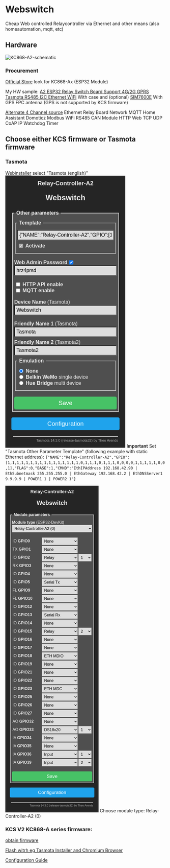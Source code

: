 # Webswitch

Cheap Web controlled Relaycontroller via Ethernet and other means (also homeautomation, mqtt, etc)

## Hardware 
![KC868-A2-schematic](KC868-A2-schematic.png)

### Procurement
[Official Store](https://kincony.aliexpress.com) look for KC868-Ax (ESP32 Module)

My HW sample: [A2 ESP32 Relay Switch Board Support 4G/2G GPRS Tasmota RS485 I2C Ethernet WiFi](https://www.aliexpress.com/item/1005007465421050.html) With case and (optional) [SIM7600E](https://www.aliexpress.com/item/1005006806214709.html) With GPS FPC antenna (GPS is not supported by KCS firmware)

[Alternate 4 Channel source](https://www.aliexpress.com/item/4001232791244.html) Ethernet Relay Board Network MQTT Home Assistant Domoticz Modbus WiFi RS485 CAN Module HTTP Web TCP UDP CoAP IP Watchdog Timer

## Choose either KCS firmware or Tasmota firmware

### Tasmota
[Webinstaller](https://tasmota.github.io/install/) select "Tasmota (english)"
![Tasmota-Configure-Other-Parameter](/images/Tasmota-Configure-Other-Parameter.png)
**Important**
Set "Tasmota Other Parameter Template" (following example with static Ethernet address):
`{"NAME":"Relay-Controller-A2","GPIO":[1,1,1,1,1,1,1,1,1,1,1,1,1,1,1,1,0,1,1,1,0,1,1,1,0,0,0,0,1,1,1,1,1,0,0,1],"FLAG":0,"BASE":1,"CMND":"EthIPAddress 192.168.42.90 | EthSubnetmask 255.255.255.0 | EthGateway 192.168.42.2 | EthDNSServer1 9.9.9.9 | POWER1 1 | POWER2 1"}`

![Tasmota-Configure-Module-Paramete](images/Tasmota-Configure-Module-Parameter.png)
Choose module type:
Relay-Controller-A2 (0)

### KCS V2 KC868-A series firmware:
[obtain firmware](https://www.kincony.com/forum/showthread.php?tid=3109)

[Flash witrh eg Tasmota Installer and Chromium Browser](https://tasmota.github.io/install/)

[Configuration Guide](https://www.kincony.com/esp32-kcsv2-firmware.html)
